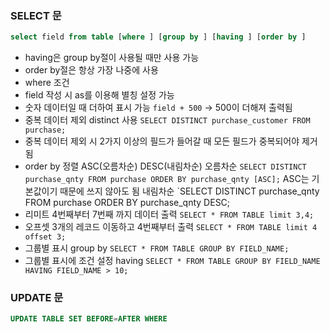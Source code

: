 ### SELECT 문
```SQL
select field from table [where ] [group by ] [having ] [order by ]
```
- having은 group by절이 사용될 때만 사용 가능
- order by절은 항상 가장 나중에 사용
- where 조건
- field 작성 시 as를 이용해 별칭 설정 가능
- 숫자 데이터일 때 더하여 표시 가능 `field + 500` -> 500이 더해져 출력됨
- 중복 데이터 제외 distinct 사용
  `SELECT DISTINCT purchase_customer FROM purchase;`
- 중복 데이터 제외 시 2가지 이상의 필드가 들어갈 때 모든 필드가 중복되어야 제거됨
- order by 정렬 ASC(오름차순) DESC(내림차순)
  오름차순
  `SELECT DISTINCT purchase_qnty FROM purchase ORDER BY purchase_qnty [ASC];` ASC는 기본값이기 때문에 쓰지 않아도 됨
  내림차순
  `SELECT DISTINCT purchase_qnty FROM purchase ORDER BY purchase_qnty DESC;
- 리미트
  4번째부터 7번째 까지 데이터 출력
  `SELECT * FROM TABLE limit 3,4;`
- 오프셋
  3개의 레코드 이동하고 4번째부터 출력
  `SELECT * FROM TABLE limit 4 offset 3;`
- 그룹별 표시 group by
  `SELECT * FROM TABLE GROUP BY FIELD_NAME;`
- 그룹별 표시에 조건 설정 having
  `SELECT * FROM TABLE GROUP BY FIELD_NAME HAVING FIELD_NAME > 10;`

### UPDATE 문
```SQL
UPDATE TABLE SET BEFORE=AFTER WHERE 
```
